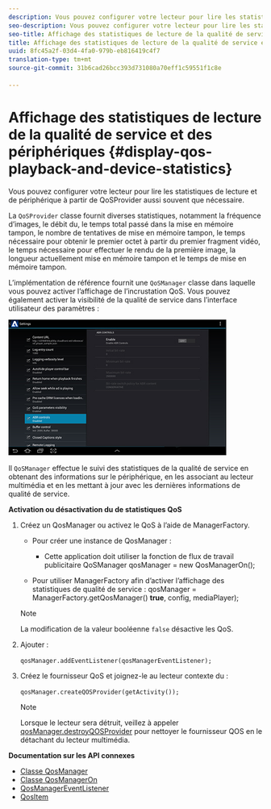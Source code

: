 ```yaml
---
description: Vous pouvez configurer votre lecteur pour lire les statistiques de lecture et de périphérique à partir de QoSProvider aussi souvent que nécessaire.
seo-description: Vous pouvez configurer votre lecteur pour lire les statistiques de lecture et de périphérique à partir de QoSProvider aussi souvent que nécessaire.
seo-title: Affichage des statistiques de lecture de la qualité de service et des périphériques
title: Affichage des statistiques de lecture de la qualité de service et des périphériques
uuid: 8fc45a2f-03d4-4fa0-979b-eb816419c4f7
translation-type: tm+mt
source-git-commit: 31b6cad26bcc393d731080a70eff1c59551f1c8e

---
```



# Affichage des statistiques de lecture de la qualité de service et des périphériques {#display-qos-playback-and-device-statistics}

Vous pouvez configurer votre lecteur pour lire les statistiques de lecture et de périphérique à partir de QoSProvider aussi souvent que nécessaire.

La `QoSProvider` classe fournit diverses statistiques, notamment la fréquence d’images, le débit  du, le temps total passé dans la mise en mémoire tampon, le nombre de tentatives de mise en mémoire tampon, le temps nécessaire pour obtenir le premier octet à partir du premier fragment vidéo, le temps nécessaire pour effectuer le rendu de la première image, la longueur actuellement mise en mémoire tampon et le temps de mise en mémoire tampon.

L’implémentation de référence fournit une `QoSManager` classe dans laquelle vous pouvez activer l’affichage de l’incrustation QoS. Vous pouvez également activer la visibilité de la qualité de service dans l’interface utilisateur des paramètres :

![](assets/qos-configuration.jpg)

Il `QoSManager` effectue le suivi des statistiques de la qualité de service en obtenant des informations sur le périphérique, en les associant au lecteur multimédia et en les mettant à jour avec les dernières informations de qualité de service.

**Activation ou désactivation du de statistiques QoS**

1. Créez un  QosManager ou activez le QoS à l’aide de ManagerFactory.

   * Pour créer une instance de QosManager :
      * Cette application doit utiliser la fonction de flux de travail publicitaire
   QoSManager qosManager = new QosManagerOn();

   * Pour utiliser ManagerFactory afin d’activer l’affichage des statistiques de qualité de service :
   qosManager = ManagerFactory.getQosManager()
   <b>true</b>, config, mediaPlayer);

   >[!NOTE]
   >
   >La modification de la valeur booléenne `false` désactive les  QoS.

2. Ajouter  :

   `qosManager.addEventListener(qosManagerEventListener);`

3. Créez le fournisseur QoS et joignez-le au lecteur   contexte du :

   `qosManager.createQOSProvider(getActivity());`

   >[!NOTE]
   >
   >Lorsque le lecteur   sera détruit, veillez à appeler [qosManager.destroyQOSProvider](https://help.adobe.com/en_US/primetime/reference_implementation/android/javadoc/com/adobe/primetime/reference/manager/QosManager.html#destroyQOSProvider()) pour nettoyer le fournisseur QOS en le détachant du lecteur multimédia.

**Documentation sur les API connexes**

* [Classe QosManager](https://help.adobe.com/en_US/primetime/api/reference_implementation/android/javadoc/com/adobe/primetime/reference/manager/QosManager.html)
* [Classe QosManagerOn](https://help.adobe.com/en_US/primetime/api/reference_implementation/android/javadoc/com/adobe/primetime/reference/manager/QosManagerOn.html)
* [QosManagerEventListener](https://help.adobe.com/en_US/primetime/api/reference_implementation/android/javadoc/com/adobe/primetime/reference/manager/QosManager.QosManagerEventListener.html)
* [QosItem](https://help.adobe.com/en_US/primetime/api/reference_implementation/android/javadoc/com/adobe/primetime/reference/manager/QosManager.QosItem.html)
